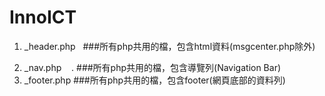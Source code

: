 # InnoICT
1. _header.php   
###所有php共用的檔，包含html資料(msgcenter.php除外)</p>
2. _nav.php    .
###所有php共用的檔，包含導覽列(Navigation Bar)
3. _footer.php
###所有php共用的檔，包含footer(網頁底部的資料列)
  
